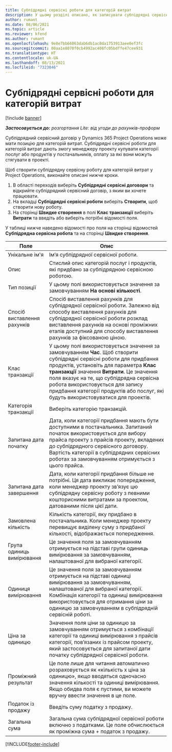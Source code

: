 ```yaml
---
title: Субпідрядні сервісні роботи для категорій витрат
description: У цьому розділі описано, як записувати субпідрядні сервісні роботи для витрат і використовувати поля для запису придбання часу від постачальників.
author: rumant
ms.date: 08/06/2021
ms.topic: article
ms.reviewer: kfend
ms.author: rumant
ms.openlocfilehash: 9e8e7bb66063dab6db1ac8da1753913aee0ef3fc
ms.sourcegitcommit: 80aa1e8070f0cb4992ac408fc05bdffe47cee931
ms.translationtype: HT
ms.contentlocale: uk-UA
ms.lasthandoff: 08/13/2021
ms.locfileid: "7323846"
---
```

#  <a name="subcontract-lines-for-expense-categories"></a>Субпідрядні сервісні роботи для категорій витрат

[!include [banner](../../includes/dataverse-preview.md)]

_**Застосовується до:** розгортання Lite: від угоди до рахунків-проформ_

Субпідрядний сервісний договір у Dynamics 365 Project Operations може мати позицію для категорій витрат. Субпідрядні сервісні роботи для категорій витрат дають змогу менеджеру проекту купувати категорії послуг або продуктів у постачальників, оплату за які вони можуть стягувати в проекті.

Щоб створити субпідрядну сервісну роботу для категорій витрат у Project Operations, виконайте описані нижче кроки.

1. В області переходів виберіть **Субпідрядні сервісні договори** та відкрийте субпідрядний сервісний договір, з яким ви хочете працювати.
2. На вкладці **Субпідрядні сервісні роботи** виберіть **Створити**, щоб створити нову роботу.
3. На сторінці **Швидке створення** в полі **Клас транзакції** виберіть **Витрати** та введіть або виберіть потрібні відомості поля.

У таблиці нижче наведено відомості про поля на сторінці відомостей **Субпідрядна сервісна робота** та на сторінці **Швидке створення**.

| **Поле** |  **Опис** |
| ----------| ---------------- |
| Унікальне ім'я | Ім’я субпідрядної сервісної роботи. |
| Опис | Стислий опис категорій послуг і продуктів, які придбано за субпідрядною сервісною роботою. |
| Тип позиції | У цьому полі використовується значення за замовчуванням **На основі кількості**.  |
| Спосіб виставлення рахунків | Спосіб виставлення рахунків для субпідрядної сервісної роботи. Залежно від способу виставлення рахунків для субпідрядної сервісної роботи розклад виставлення рахунків на основі проміжних етапів доступний для способу виставлення рахунків за фіксованою ціною.  |
| Клас транзакції | У цьому полі використовується значення за замовчуванням **Час**. Щоб створити субпідрядні сервісні роботи для придбання продуктів, установіть для параметра **Клас транзакції** значення **Витрати**. Це значення поля вказує на те, що субпідрядна сервісна робота використовується для запису придбання категорії продуктів або послуг, які будуть використовуватися для проектів. |
| Категорія транзакції | Виберіть категорію транзакцій. |
| Запитана дата початку | Дата, коли категорії придбання мають бути доступними в постачальника. Запитаний початок використовується для вибору прайса проекту з прайсів проекту, вкладених до субпідрядного сервісного договору. Вартість категорії в субпідрядних сервісних роботах за замовчуванням отримується з цього прайса. |
| Запитана дата завершення | Дата, коли категорії придбання більше не потрібні. Ця дата викликає попередження, коли менеджер проекту зв’язує цю субпідрядну сервісну роботу з певними кошторисними витратами за проектом, датованими після цієї дати. |
| Замовлена кількість | Кількість категорії, яку придбано в постачальника. Коли менеджер проекту перевищує виділену суму з придбаної кількості, відображається попередження.  |
| Група одиниць вимірювання | Це значення поля за замовчуванням отримується на підставі групи одиниць вимірювання за замовчуванням, налаштованої для вибраної категорії. |
| Одиниця вимірювання | Це значення поля за замовчуванням отримується на підставі одиниці вимірювання за замовчуванням, налаштованої для вибраної категорії. Комбінація категорії та одиниці вимірювання використовується для отримання ціни за одиницю за замовчуванням в субпідрядній сервісній роботі. |
| Ціна за одиницю | Значення поля ціни за одиницю за замовчуванням отримується з комбінації категорії та одиниці вимірювання з прайсів категорії, пов’язаних із прайсом проекту, який застосовується для запитаної дати початку субпідрядної сервісної роботи.  |
| Проміжний результат | Це поле лише для читання автоматично розраховується як «кількість х ціна за одиницю», якщо вводяться одночасно значення кількості та одиниці вимірювання. Якщо обидва поля є пустими, ви можете вручну ввести значення в це поле.  |
| Податок із продажу | Введіть суму податку з продажу.  |
| Загальна сума | Загальна сума субпідрядної сервісної роботи включно з податками. Це поле обчислюється як проміжна сума + податок з продажу.  |


[!INCLUDE[footer-include](../../includes/footer-banner.md)]
